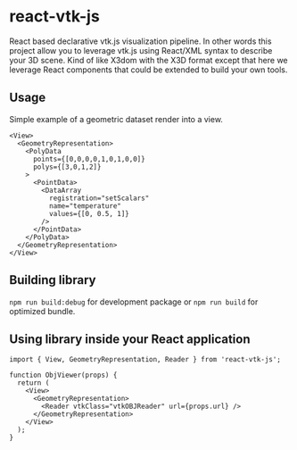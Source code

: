 # react-vtk-js

React based declarative vtk.js visualization pipeline.
In other words this project allow you to leverage vtk.js using React/XML syntax to describe your 3D scene. Kind of like X3dom with the X3D format except that here we leverage React components that could be extended to build your own tools.

## Usage

Simple example of a geometric dataset render into a view.

```
<View>
  <GeometryRepresentation>
    <PolyData
      points={[0,0,0,0,1,0,1,0,0]}
      polys={[3,0,1,2]}
    >
      <PointData>
        <DataArray
          registration="setScalars"
          name="temperature"
          values={[0, 0.5, 1]}
        />
      </PointData>
    </PolyData>
  </GeometryRepresentation>
</View>
```

## Building library

`npm run build:debug` for development package or `npm run build` for optimized bundle.

## Using library inside your React application

```
import { View, GeometryRepresentation, Reader } from 'react-vtk-js';

function ObjViewer(props) {
  return (
    <View>
      <GeometryRepresentation>
        <Reader vtkClass="vtkOBJReader" url={props.url} />
      </GeometryRepresentation>
    </View>
  );
}
```